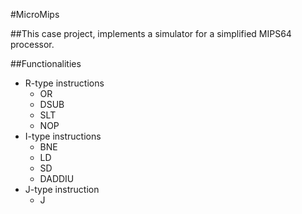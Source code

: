 #MicroMips  

##This case project, implements a simulator for a simplified MIPS64 processor.  

##Functionalities  
* R-type instructions
	* OR
	* DSUB
	* SLT
	* NOP
* I-type instructions
	* BNE
	* LD
	* SD
	* DADDIU
* J-type instruction
	* J